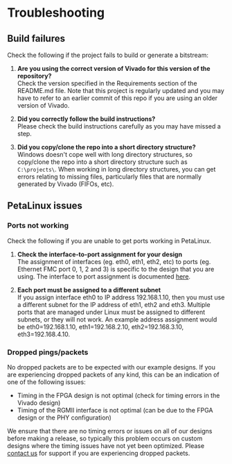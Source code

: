 # Troubleshooting

## Build failures

Check the following if the project fails to build or generate a bitstream:

1. **Are you using the correct version of Vivado for this version of the repository?**   
   Check the version specified in the Requirements section of the README.md file. Note that this project is regularly updated
   and you may have to refer to an earlier commit of this repo if you are using an older version of Vivado.

2. **Did you correctly follow the build instructions?**   
   Please check the build instructions carefully as you may have missed a step.

3. **Did you copy/clone the repo into a short directory structure?**   
   Windows doesn't cope well with long directory structures, so copy/clone the repo into a short directory structure such as
   `C:\projects\`. When working in long directory structures, you can get errors relating to missing files, particularly files 
   that are normally generated by Vivado (FIFOs, etc).

## PetaLinux issues

### Ports not working

Check the following if you are unable to get ports working in PetaLinux.

1. **Check the interface-to-port assignment for your design**   
   The assignment of interfaces (eg. eth0, eth1, eth2, etc) to ports (eg. Ethernet FMC port 0, 1, 2 and 3) is specific to the design that
   you are using. The interface to port assignment is documented [here](https://axieth.ethernetfmc.com/en/latest/petalinux.html#port-configurations).

2. **Each port must be assigned to a different subnet**   
   If you assign interface eth0 to IP address 192.168.1.10, then you must use a different subnet for the IP address of eth1, eth2 and eth3.
   Multiple ports that are managed under Linux must be assigned to different subnets, or they will not work.
   An example address assignment would be eth0=192.168.1.10, eth1=192.168.2.10, eth2=192.168.3.10, eth3=192.168.4.10.

### Dropped pings/packets

No dropped packets are to be expected with our example designs. If you are experiencing dropped packets of any kind, this can be an indication
of one of the following issues:

* Timing in the FPGA design is not optimal (check for timing errors in the Vivado design)
* Timing of the RGMII interface is not optimal (can be due to the FPGA design or the PHY configuration)

We ensure that there are no timing errors or issues on all of our designs before making a release, so typically this problem occurs on
custom designs where the timing issues have not yet been optimized. Please [contact us](https://opsero.com/contact-us/) for support 
if you are experiencing dropped packets.

